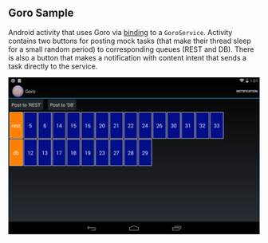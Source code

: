 Goro Sample
-----------

Android activity that uses Goro via [binding](../README.md#Service) to a `GoroService`.
Activity contains two buttons for posting mock tasks (that make their thread sleep for a small
random period) to corresponding queues (REST and DB).
There is also a button that makes a notification with content intent that sends a task directly
to the service.

![Sample Screenshot](sample.png "Sample Screenshot")
